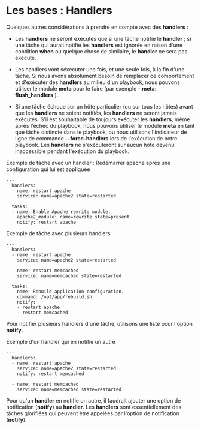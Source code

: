 # Les bases : Handlers

Quelques autres considérations à prendre en compte avec des **handlers** :

- Les **handlers** ne seront exécutés que si une tâche notifie le **handler** ; si une tâche qui aurait notifié les **handlers** est ignorée en raison d'une condition **when** ou quelque chose de similaire, le **handler** ne sera pas exécuté.

- Les handlers vont séxécuter une fois, et une seule fois, à la fin d'une tâche. Si nous avons absolument besoin de remplacer ce comportement et d'exécuter des **handlers** au milieu d'un playbook, nous pouvons utiliser le module **meta** pour le faire (par exemple - **meta: flush_handlers** ).

- Si une tâche échoue sur un hôte particulier (ou sur tous les hôtes) avant que les **handlers** ne soient notifiés, les **handlers** ne seront jamais exécutés. S'il est souhaitable de toujours exécuter les **handlers**, même après l'échec du playbook, nous pouvons utiliser le module **meta** en tant que tâche distincte dans le playbook, ou nous utilisons l'indicateur de ligne de commande **--force-handlers** lors de l'exécution de notre playbook. Les **handlers** ne s'exécuteront sur aucun hôte devenu inaccessible pendant l'exécution du playbook.

Exemple de tâche avec un handler : Redémarrer apache après une configuration qui lui est appliquée

```
---
  handlers:
  - name: restart apache
    service: name=apache2 state=restarted

  tasks:
  - name: Enable Apache rewrite module.
    apache2_module: name=rewrite state=present
    notify: restart apache
```

Exemple de tâche avec plusieurs handlers 

```
---
  handlers:
  - name: restart apache
    service: name=apache2 state=restarted

  - name: restart memcached
    service: name=memcached state=restarted  

  tasks:
  - name: Rebuild application configuration.
    command: /opt/app/rebuild.sh
    notify: 
    - restart apache
    - restart memcached
```

Pour notifier plusieurs handlers d'une tâche, utilisons une liste pour l'option **notify**.

Exemple d'un handler qui en notifie un autre

```
---
  handlers:
  - name: restart apache
    service: name=apache2 state=restarted
    notify: restart memcached

  - name: restart memcached
    service: name=memcached state=restarted
```

Pour qu'un **handler** en notifie un autre, il faudrait ajouter une option de notification (**notify**) au **handler**. Les **handlers** sont essentiellement des tâches glorifiées qui peuvent être appelées par l'option de notification (**notify**).